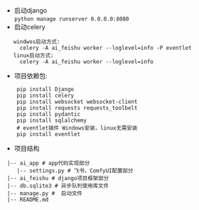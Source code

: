 + 启动django  
`python manage runserver 0.0.0.0:8080`
+ 启动celery
```
   windwos启动方式:  
     celery -A ai_feishu worker --loglevel=info -P eventlet  
   linux启动方式:  
     celery -A ai_feishu worker --loglevel=info
```
+ 项目依赖包:  
```angular2html
    pip install Django  
    pip install celery  
    pip install websocket websocket-client
    pip install requests requests_toolbelt
    pip install pydantic
    pip install sqlalchemy
    # eventlet插件 Windows安装，linux无需安装
    pip install eventlet
```
+ 项目结构  
```angular2html
 |-- ai_app # app代码实现部分
    |-- settings.py # 飞书，ComfyUI配置部分
 |-- ai_feishu # django项目框架部分
 |-- db.sqlite3 # 异步队列使用库文件
 |-- manage.py #  启动文件
 |-- README.md
```
